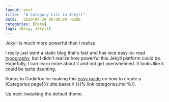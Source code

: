 ```yaml
---
layout: post
title:  "A Category List in Jekyll"
date:   2020-04-30 08:00:00 -0600
categories: [Meta]
tags: [Blog, Jekyll]
---
```


Jekyll is much more powerful than I realize.

I really just want a static blog that's fast and has nice easy-to-read [typography](http://kyleamathews.github.io/typography.js/), but I didn't realize how powerful this Jekyll platform could be. Hopefully, I can learn more about it and not get overwhelmed. It looks like it could be quite daunting.

Kudos to Codinfox for making this [easy guide](https://codinfox.github.io/dev/2015/03/06/use-tags-and-categories-in-your-jekyll-based-github-pages/) on how to create a [Categories page]({{ site.baseurl }}{% link categories.md %}).

Up next: tweaking the default theme.
